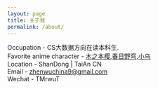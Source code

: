 ```yaml
---
layout: page
title: 关于我
permalink: /about/
---
```


Occupation - CS大数据方向在读本科生.  
Favorite anime character - <a href="https://zh.moegirl.org/%E6%9C%A8%E4%B9%8B%E6%9C%AC%E6%A8%B1" title="魔卡少女樱女主">木之本樱</a>,<a href="https://zh.moegirl.org/%E6%98%A5%E6%97%A5%E9%87%8E%E7%A9%B9" title="缘之空女主">春日野穹</a>,<a href="https://zh.moegirl.org/%E4%B9%8C%E5%B0%94%E5%A5%87%E5%A5%A5%E6%8B%89%C2%B7%E8%A5%BF%E6%B3%95" title="死神破面军团十刃No.4">小乌</a>  
Location - ShanDong | TaiAn CN  
Email - zhenwuchina9@gmail.com  
Wechat - TMrwuT  
